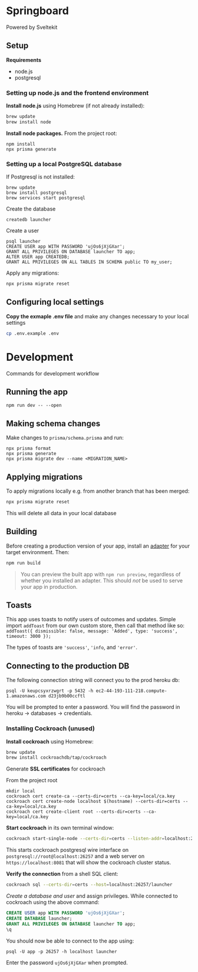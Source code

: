 # Springboard

Powered by Sveltekit

## Setup

**Requirements**

 - node.js
 - postgresql
 
### Setting up node.js and the frontend environment

**Install node.js** using Homebrew (if not already installed):
```zsh
brew update
brew install node
```
**Install node packages.** From the project root:

```
npm install
npx prisma generate
```

### Setting up a local PostgreSQL database

If Postgresql is not installed:
```
brew update
brew install postgresql
brew services start postgresql
```

Create the database
```
createdb launcher
```

Create a user
```
psql launcher
CREATE USER app WITH PASSWORD 'ujOs6jXjGXar';
GRANT ALL PRIVILEGES ON DATABASE launcher TO app;
ALTER USER app CREATEDB;
GRANT ALL PRIVILEGES ON ALL TABLES IN SCHEMA public TO my_user;
```

Apply any migrations:
```zsh
npx prisma migrate reset
```

## Configuring local settings

**Copy the exmaple .env file** and make any changes necessary to your local settings

```zsh
cp .env.example .env
```


# Development

Commands for development workflow

## Running the app

`npm run dev -- --open`

## Making schema changes

Make changes to `prisma/schema.prisma` and run:
```
npx prisma format
npx prisma generate
npx prisma migrate dev --name <MIGRATION_NAME>
```

## Applying migrations

To apply migrations locally e.g. from another branch that has been merged:

```zsh
npx prisma migrate reset
```

This will delete all data in your local database

## Building

Before creating a production version of your app, install an [adapter](https://kit.svelte.dev/docs#adapters) for your target environment. Then:

```bash
npm run build
```

> You can preview the built app with `npm run preview`, regardless of whether you installed an adapter. This should _not_ be used to serve your app in production.

## Toasts

This app uses toasts to notify users of outcomes and updates. Simple import `addToast` from our own custom store, then call that method like so:
`addToast({ dismissible: false, message: 'Added', type: 'success', timeout: 3000 });`

The types of toasts are `'success'`, `'info`, and `'error'`.

## Connecting to the production DB

The following connection string will connect you to the prod heroku db:
```
psql -U keupcsyxrzwgrt -p 5432 -h ec2-44-193-111-218.compute-1.amazonaws.com d23jb9b00ccftl
```
You will be prompted to enter a password. You will find the password in heroku -> databases -> credentials.

### Installing Cockroach (unused)

**Install cockroach** using Homebrew:
```zsh
brew update
brew install cockroachdb/tap/cockroach
```

Generate **SSL certificates** for cockroach

From the project root
```
mkdir local
cockroach cert create-ca --certs-dir=certs --ca-key=local/ca.key
cockroach cert create-node localhost $(hostname) --certs-dir=certs --ca-key=local/ca.key
cockroach cert create-client root --certs-dir=certs --ca-key=local/ca.key
```

**Start cockroach** in its own terminal window:

```zsh
cockroach start-single-node --certs-dir=certs --listen-addr=localhost:26257 --http-addr=localhost:8081
```

This starts cockroach postgresql wire interface on `postgresql://root@localhost:26257` and a web server on `https://localhost:8081` that will show the cockroach cluster status.

**Verify the connection** from a shell SQL client:

```zsh
cockroach sql --certs-dir=certs --host=localhost:26257/launcher
```

*Create a database and user* and assign privileges. While connected to cockroach using the above command:

```sql
CREATE USER app WITH PASSWORD 'ujOs6jXjGXar';
CREATE DATABASE launcher;
GRANT ALL PRIVILEGES ON DATABASE launcher TO app;
\q
```

You should now be able to connect to the app using:
```
psql -U app -p 26257 -h localhost launcher
```

Enter the password `ujOs6jXjGXar` when prompted.
